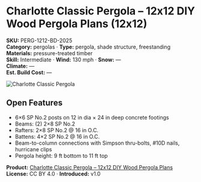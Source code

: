 # Charlotte Classic Pergola – 12x12 DIY Wood Pergola Plans (12x12)
**SKU:** PERG-1212-BD-2025  
**Category:** pergolas · **Type:** pergola, shade structure, freestanding  
**Materials:** pressure-treated timber  
**Skill:** Intermediate · **Wind:** 130 mph · **Snow:** —  
**Climate:** —  
**Est. Build Cost:** —

![Charlotte Classic Pergola](https://i.etsystatic.com/59867749/r/il/e43b43/7007770822/il_fullxfull.7007770822_js20.jpg)

## Open Features
- 6×6 SP No.2 posts on 12 in dia × 24 in deep concrete footings
- Beams: (2) 2×8 SP No.2
- Rafters: 2×8 SP No.2 @ 16 in O.C.
- Battens: 4×2 SP No.2 @ 16 in O.C.
- Beam-to-column connections with Simpson thru-bolts, #10D nails, hurricane clips
- Pergola height: 9 ft bottom to 11 ft top

**Product:** [Charlotte Classic Pergola – 12x12 DIY Wood Pergola Plans](https://bamboodesigns.com/plans/charlotte-classic-pergola-12x12)  
**License:** CC BY 4.0 · **Introduced:** v1.0
